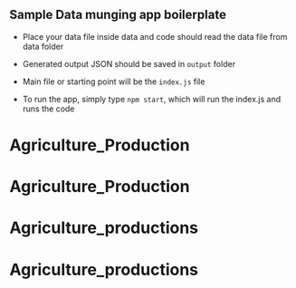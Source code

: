 ## Sample Data munging app boilerplate

- Place your data file inside data and code should read the data file from data folder

- Generated output JSON should be saved in `output` folder

- Main file or starting point will be the `index.js` file

- To run the app, simply type `npm start`, which will run the index.js and runs the code

# Agriculture_Production
# Agriculture_Production
# Agriculture_productions
# Agriculture_productions
